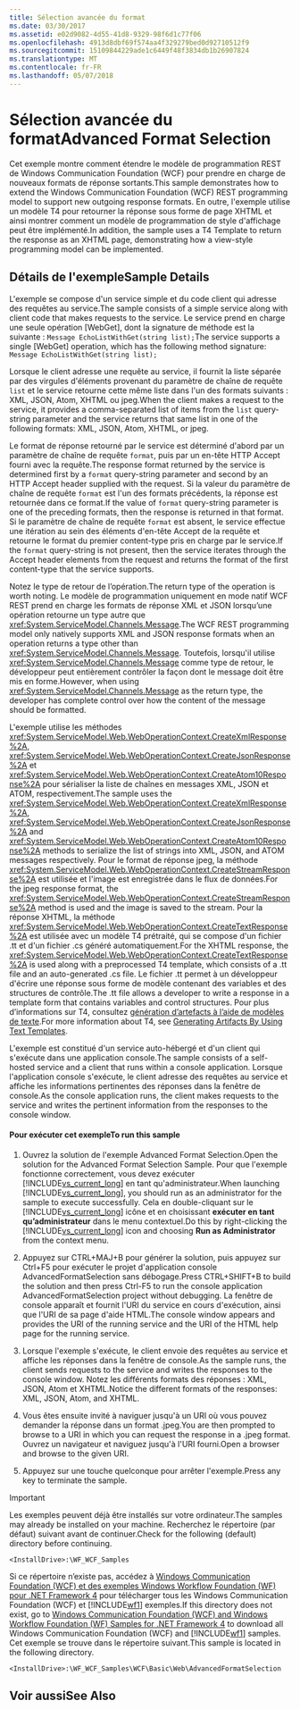 ```yaml
---
title: Sélection avancée du format
ms.date: 03/30/2017
ms.assetid: e02d9082-4d55-41d8-9329-98f6d1c77f06
ms.openlocfilehash: 4913d8dbf69f574aa4f329279bed0d92710512f9
ms.sourcegitcommit: 15109844229ade1c6449f48f3834db1b26907824
ms.translationtype: MT
ms.contentlocale: fr-FR
ms.lasthandoff: 05/07/2018
---
```

# <a name="advanced-format-selection"></a><span data-ttu-id="4ff7f-102">Sélection avancée du format</span><span class="sxs-lookup"><span data-stu-id="4ff7f-102">Advanced Format Selection</span></span>
<span data-ttu-id="4ff7f-103">Cet exemple montre comment étendre le modèle de programmation REST de Windows Communication Foundation (WCF) pour prendre en charge de nouveaux formats de réponse sortants.</span><span class="sxs-lookup"><span data-stu-id="4ff7f-103">This sample demonstrates how to extend the Windows Communication Foundation (WCF) REST programming model to support new outgoing response formats.</span></span> <span data-ttu-id="4ff7f-104">En outre, l'exemple utilise un modèle T4 pour retourner la réponse sous forme de page XHTML et ainsi montrer comment un modèle de programmation de style d'affichage peut être implémenté.</span><span class="sxs-lookup"><span data-stu-id="4ff7f-104">In addition, the sample uses a T4 Template to return the response as an XHTML page, demonstrating how a view-style programming model can be implemented.</span></span>  
  
## <a name="sample-details"></a><span data-ttu-id="4ff7f-105">Détails de l'exemple</span><span class="sxs-lookup"><span data-stu-id="4ff7f-105">Sample Details</span></span>  
 <span data-ttu-id="4ff7f-106">L'exemple se compose d'un service simple et du code client qui adresse des requêtes au service.</span><span class="sxs-lookup"><span data-stu-id="4ff7f-106">The sample consists of a simple service along with client code that makes requests to the service.</span></span>  <span data-ttu-id="4ff7f-107">Le service prend en charge une seule opération [WebGet], dont la signature de méthode est la suivante : `Message EchoListWithGet(string list);`</span><span class="sxs-lookup"><span data-stu-id="4ff7f-107">The service supports a single [WebGet] operation, which has the following method signature: `Message EchoListWithGet(string list);`</span></span>  
  
 <span data-ttu-id="4ff7f-108">Lorsque le client adresse une requête au service, il fournit la liste séparée par des virgules d'éléments provenant du paramètre de chaîne de requête `list` et le service retourne cette même liste dans l'un des formats suivants : XML, JSON, Atom, XHTML ou jpeg.</span><span class="sxs-lookup"><span data-stu-id="4ff7f-108">When the client makes a request to the service, it provides a comma-separated list of items from the `list` query-string parameter and the service returns that same list in one of the following formats: XML, JSON, Atom, XHTML, or jpeg.</span></span>  
  
 <span data-ttu-id="4ff7f-109">Le format de réponse retourné par le service est déterminé d'abord par un paramètre de chaîne de requête `format`, puis par un en-tête HTTP Accept fourni avec la requête.</span><span class="sxs-lookup"><span data-stu-id="4ff7f-109">The response format returned by the service is determined first by a `format` query-string parameter and second by an HTTP Accept header supplied with the request.</span></span> <span data-ttu-id="4ff7f-110">Si la valeur du paramètre de chaîne de requête `format` est l'un des formats précédents, la réponse est retournée dans ce format.</span><span class="sxs-lookup"><span data-stu-id="4ff7f-110">If the value of `format` query-string parameter is one of the preceding formats, then the response is returned in that format.</span></span> <span data-ttu-id="4ff7f-111">Si le paramètre de chaîne de requête `format` est absent, le service effectue une itération au sein des éléments d'en-tête Accept de la requête et retourne le format du premier content-type pris en charge par le service.</span><span class="sxs-lookup"><span data-stu-id="4ff7f-111">If the `format` query-string is not present, then the service iterates through the Accept header elements from the request and returns the format of the first content-type that the service supports.</span></span>  
  
 <span data-ttu-id="4ff7f-112">Notez le type de retour de l’opération.</span><span class="sxs-lookup"><span data-stu-id="4ff7f-112">The return type of the operation is worth noting.</span></span> <span data-ttu-id="4ff7f-113">Le modèle de programmation uniquement en mode natif WCF REST prend en charge les formats de réponse XML et JSON lorsqu’une opération retourne un type autre que <xref:System.ServiceModel.Channels.Message>.</span><span class="sxs-lookup"><span data-stu-id="4ff7f-113">The WCF REST programming model only natively supports XML and JSON response formats when an operation returns a type other than <xref:System.ServiceModel.Channels.Message>.</span></span> <span data-ttu-id="4ff7f-114">Toutefois, lorsqu'il utilise <xref:System.ServiceModel.Channels.Message> comme type de retour, le développeur peut entièrement contrôler la façon dont le message doit être mis en forme.</span><span class="sxs-lookup"><span data-stu-id="4ff7f-114">However, when using <xref:System.ServiceModel.Channels.Message> as the return type, the developer has complete control over how the content of the message should be formatted.</span></span>  
  
 <span data-ttu-id="4ff7f-115">L'exemple utilise les méthodes <xref:System.ServiceModel.Web.WebOperationContext.CreateXmlResponse%2A>, <xref:System.ServiceModel.Web.WebOperationContext.CreateJsonResponse%2A> et <xref:System.ServiceModel.Web.WebOperationContext.CreateAtom10Response%2A> pour sérialiser la liste de chaînes en messages XML, JSON et ATOM, respectivement.</span><span class="sxs-lookup"><span data-stu-id="4ff7f-115">The sample uses the <xref:System.ServiceModel.Web.WebOperationContext.CreateXmlResponse%2A>, <xref:System.ServiceModel.Web.WebOperationContext.CreateJsonResponse%2A> and <xref:System.ServiceModel.Web.WebOperationContext.CreateAtom10Response%2A> methods to serialize the list of strings into XML, JSON, and ATOM messages respectively.</span></span> <span data-ttu-id="4ff7f-116">Pour le format de réponse jpeg, la méthode <xref:System.ServiceModel.Web.WebOperationContext.CreateStreamResponse%2A> est utilisée et l'image est enregistrée dans le flux de données.</span><span class="sxs-lookup"><span data-stu-id="4ff7f-116">For the jpeg response format, the <xref:System.ServiceModel.Web.WebOperationContext.CreateStreamResponse%2A> method is used and the image is saved to the stream.</span></span> <span data-ttu-id="4ff7f-117">Pour la réponse XHTML, la méthode <xref:System.ServiceModel.Web.WebOperationContext.CreateTextResponse%2A> est utilisée avec un modèle T4 prétraité, qui se compose d'un fichier .tt et d'un fichier .cs généré automatiquement.</span><span class="sxs-lookup"><span data-stu-id="4ff7f-117">For the XHTML response, the <xref:System.ServiceModel.Web.WebOperationContext.CreateTextResponse%2A> is used along with a preprocessed T4 template, which consists of a .tt file and an auto-generated .cs file.</span></span> <span data-ttu-id="4ff7f-118">Le fichier .tt permet à un développeur d'écrire une réponse sous forme de modèle contenant des variables et des structures de contrôle.</span><span class="sxs-lookup"><span data-stu-id="4ff7f-118">The .tt file allows a developer to write a response in a template form that contains variables and control structures.</span></span> <span data-ttu-id="4ff7f-119">Pour plus d’informations sur T4, consultez [génération d’artefacts à l’aide de modèles de texte](http://go.microsoft.com/fwlink/?LinkId=166023).</span><span class="sxs-lookup"><span data-stu-id="4ff7f-119">For more information about T4, see [Generating Artifacts By Using Text Templates](http://go.microsoft.com/fwlink/?LinkId=166023).</span></span>  
  
 <span data-ttu-id="4ff7f-120">L'exemple est constitué d'un service auto-hébergé et d'un client qui s'exécute dans une application console.</span><span class="sxs-lookup"><span data-stu-id="4ff7f-120">The sample consists of a self-hosted service and a client that runs within a console application.</span></span> <span data-ttu-id="4ff7f-121">Lorsque l'application console s'exécute, le client adresse des requêtes au service et affiche les informations pertinentes des réponses dans la fenêtre de console.</span><span class="sxs-lookup"><span data-stu-id="4ff7f-121">As the console application runs, the client makes requests to the service and writes the pertinent information from the responses to the console window.</span></span>  
  
#### <a name="to-run-this-sample"></a><span data-ttu-id="4ff7f-122">Pour exécuter cet exemple</span><span class="sxs-lookup"><span data-stu-id="4ff7f-122">To run this sample</span></span>  
  
1.  <span data-ttu-id="4ff7f-123">Ouvrez la solution de l'exemple Advanced Format Selection.</span><span class="sxs-lookup"><span data-stu-id="4ff7f-123">Open the solution for the Advanced Format Selection Sample.</span></span> <span data-ttu-id="4ff7f-124">Pour que l'exemple fonctionne correctement, vous devez exécuter [!INCLUDE[vs_current_long](../../../../includes/vs-current-long-md.md)] en tant qu'administrateur.</span><span class="sxs-lookup"><span data-stu-id="4ff7f-124">When launching [!INCLUDE[vs_current_long](../../../../includes/vs-current-long-md.md)], you should run as an administrator for the sample to execute successfully.</span></span> <span data-ttu-id="4ff7f-125">Cela en double-cliquant sur le [!INCLUDE[vs_current_long](../../../../includes/vs-current-long-md.md)] icône et en choisissant **exécuter en tant qu’administrateur** dans le menu contextuel.</span><span class="sxs-lookup"><span data-stu-id="4ff7f-125">Do this by right-clicking the [!INCLUDE[vs_current_long](../../../../includes/vs-current-long-md.md)] icon and choosing **Run as Administrator** from the context menu.</span></span>  
  
2.  <span data-ttu-id="4ff7f-126">Appuyez sur CTRL+MAJ+B pour générer la solution, puis appuyez sur Ctrl+F5 pour exécuter le projet d'application console AdvancedFormatSelection sans débogage.</span><span class="sxs-lookup"><span data-stu-id="4ff7f-126">Press CTRL+SHIFT+B to build the solution and then press Ctrl-F5 to run the console application AdvancedFormatSelection project without debugging.</span></span> <span data-ttu-id="4ff7f-127">La fenêtre de console apparaît et fournit l'URI du service en cours d'exécution, ainsi que l'URI de sa page d'aide HTML.</span><span class="sxs-lookup"><span data-stu-id="4ff7f-127">The console window appears and provides the URI of the running service and the URI of the HTML help page for the running service.</span></span>  
  
3.  <span data-ttu-id="4ff7f-128">Lorsque l'exemple s'exécute, le client envoie des requêtes au service et affiche les réponses dans la fenêtre de console.</span><span class="sxs-lookup"><span data-stu-id="4ff7f-128">As the sample runs, the client sends requests to the service and writes the responses to the console window.</span></span> <span data-ttu-id="4ff7f-129">Notez les différents formats des réponses : XML, JSON, Atom et XHTML.</span><span class="sxs-lookup"><span data-stu-id="4ff7f-129">Notice the different formats of the responses: XML, JSON, Atom, and XHTML.</span></span>  
  
4.  <span data-ttu-id="4ff7f-130">Vous êtes ensuite invité à naviguer jusqu'à un URI où vous pouvez demander la réponse dans un format .jpeg.</span><span class="sxs-lookup"><span data-stu-id="4ff7f-130">You are then prompted to browse to a URI in which you can request the response in a .jpeg format.</span></span> <span data-ttu-id="4ff7f-131">Ouvrez un navigateur et naviguez jusqu'à l'URI fourni.</span><span class="sxs-lookup"><span data-stu-id="4ff7f-131">Open a browser and browse to the given URI.</span></span>  
  
5.  <span data-ttu-id="4ff7f-132">Appuyez sur une touche quelconque pour arrêter l'exemple.</span><span class="sxs-lookup"><span data-stu-id="4ff7f-132">Press any key to terminate the sample.</span></span>  
  
> [!IMPORTANT]
>  <span data-ttu-id="4ff7f-133">Les exemples peuvent déjà être installés sur votre ordinateur.</span><span class="sxs-lookup"><span data-stu-id="4ff7f-133">The samples may already be installed on your machine.</span></span> <span data-ttu-id="4ff7f-134">Recherchez le répertoire (par défaut) suivant avant de continuer.</span><span class="sxs-lookup"><span data-stu-id="4ff7f-134">Check for the following (default) directory before continuing.</span></span>  
>   
>  `<InstallDrive>:\WF_WCF_Samples`  
>   
>  <span data-ttu-id="4ff7f-135">Si ce répertoire n’existe pas, accédez à [Windows Communication Foundation (WCF) et des exemples Windows Workflow Foundation (WF) pour .NET Framework 4](http://go.microsoft.com/fwlink/?LinkId=150780) pour télécharger tous les Windows Communication Foundation (WCF) et [!INCLUDE[wf1](../../../../includes/wf1-md.md)] exemples.</span><span class="sxs-lookup"><span data-stu-id="4ff7f-135">If this directory does not exist, go to [Windows Communication Foundation (WCF) and Windows Workflow Foundation (WF) Samples for .NET Framework 4](http://go.microsoft.com/fwlink/?LinkId=150780) to download all Windows Communication Foundation (WCF) and [!INCLUDE[wf1](../../../../includes/wf1-md.md)] samples.</span></span> <span data-ttu-id="4ff7f-136">Cet exemple se trouve dans le répertoire suivant.</span><span class="sxs-lookup"><span data-stu-id="4ff7f-136">This sample is located in the following directory.</span></span>  
>   
>  `<InstallDrive>:\WF_WCF_Samples\WCF\Basic\Web\AdvancedFormatSelection`  
  
## <a name="see-also"></a><span data-ttu-id="4ff7f-137">Voir aussi</span><span class="sxs-lookup"><span data-stu-id="4ff7f-137">See Also</span></span>

